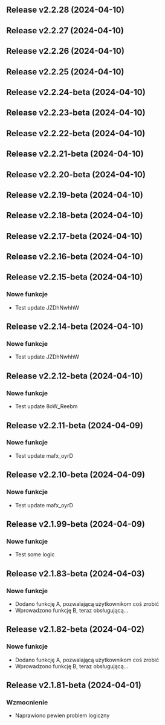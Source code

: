 ## Release v2.2.28 (2024-04-10)

## Release v2.2.27 (2024-04-10)

## Release v2.2.26 (2024-04-10)

## Release v2.2.25 (2024-04-10)

## Release v2.2.24-beta (2024-04-10)

## Release v2.2.23-beta (2024-04-10)

## Release v2.2.22-beta (2024-04-10)

## Release v2.2.21-beta (2024-04-10)

## Release v2.2.20-beta (2024-04-10)

## Release v2.2.19-beta (2024-04-10)

## Release v2.2.18-beta (2024-04-10)

## Release v2.2.17-beta (2024-04-10)

## Release v2.2.16-beta (2024-04-10)

## Release v2.2.15-beta (2024-04-10)

### Nowe funkcje

- Test update JZDhNwhhW

## Release v2.2.14-beta (2024-04-10)

### Nowe funkcje

- Test update JZDhNwhhW

## Release v2.2.12-beta (2024-04-10)

### Nowe funkcje

- Test update 8oW_Reebm

## Release v2.2.11-beta (2024-04-09)

### Nowe funkcje

- Test update mafx_oyrD

## Release v2.2.10-beta (2024-04-09)

### Nowe funkcje

- Test update mafx_oyrD

## Release v2.1.99-beta (2024-04-09)

### Nowe funkcje

- Test some logic

## Release v2.1.83-beta (2024-04-03)

### Nowe funkcje

- Dodano funkcję A, pozwalającą użytkownikom coś zrobić
- Wprowadzono funkcję B, teraz obsługującą...

## Release v2.1.82-beta (2024-04-02)

### Nowe funkcje

- Dodano funkcję A, pozwalającą użytkownikom coś zrobić
- Wprowadzono funkcję B, teraz obsługującą...

## Release v2.1.81-beta (2024-04-01)

### Wzmocnienie

- Naprawiono pewien problem logiczny
